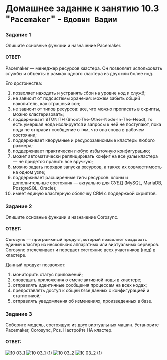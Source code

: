 # Домашнее задание к занятию 10.3 "`Pacemaker`" - `Вдовин Вадим`

### Задание 1

Опишите основные функции и назначение Pacemaker.

#### ОТВЕТ:

Pacemaker — менеджер ресурсов кластера. Он позволяет использовать службы и объекты в рамках одного кластера из двух или более нод.

Его достоинства:
1. позволяет находить и устранять сбои на уровне нод и служб;
2. не зависит от подсистемы хранения: можем забыть общий накопитель, как страшный сон;
3. не зависит от типов ресурсов: все, что можно прописать в скрипты, можно кластеризовать;
4. поддерживает STONITH (Shoot-The-Other-Node-In-The-Head), то есть умершая нода изолируется и запросы к ней не поступают, пока нода не отправит сообщение о том, что она снова в рабочем состоянии;
5. поддерживает кворумные и ресурсозависимые кластеры любого размера;
6. поддерживает практически любую избыточную конфигурацию;
7. может автоматически реплицировать конфиг на все узлы кластера — не придется править все вручную;
8. можно задать порядок запуска ресурсов, а также их совместимость на одном узле;
9. поддерживает расширенные типы ресурсов: клоны и дополнительные состояния — актуально для СУБД (MySQL, MariaDB, PostgreSQL, Oracle);
10. имеет единую кластерную оболочку CRM с поддержкой скриптов.

### Задание 2

Опишите основные функции и назначение Corosync.

#### ОТВЕТ:

Corosync — программный продукт, который позволяет создавать единый кластер из нескольких аппаратных или виртуальных серверов. Corosync отслеживает и передает состояние всех участников (нод) в кластере.

Данный продукт позволяет:

1. мониторить статус приложений;
2. оповещать приложения о смене активной ноды в кластере;
3. отправлять идентичные сообщения процессам на всех нодах;
4. предоставлять доступ к общей базе данных с конфигурацией и статистикой;
5. отправлять уведомления об изменениях, произведенных в базе.

### Задание 3

Соберите модель, состоящую из двух виртуальных машин. Установите Pacemaker, Corosync, Pcs. Настройте HA кластер.

#### ОТВЕТ:
![10 03_1](https://github.com/V4d1M63/homework/assets/130470784/131a0440-56b8-4077-bb57-1e8bd33bed0a)
![10 03_1 (1)](https://github.com/V4d1M63/homework/assets/130470784/077c33fb-61e4-4aa8-ab69-d2bab4cb089b)
![10 03_2](https://github.com/V4d1M63/homework/assets/130470784/99b9b127-77ae-41fc-8fa1-315ea73a8c37)
![10 03_2 (1)](https://github.com/V4d1M63/homework/assets/130470784/0ad1ae73-ad40-4bbc-8da7-0ba6fd45c6b8)


